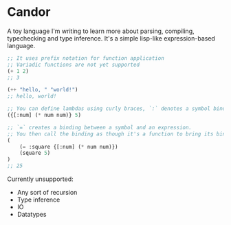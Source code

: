 # Candor

A toy language I'm writing to learn more about parsing, compiling, typechecking
and type inference. It's a simple lisp-like expression-based language.

```lisp
;; It uses prefix notation for function application
;; Variadic functions are not yet supported
(+ 1 2)
;; 3

(++ "hello, " "world!")
;; hello, world!

;; You can define lambdas using curly braces, `:` denotes a symbol binding position
({[:num] (* num num)} 5)

;; `=` creates a binding between a symbol and an expression.
;; You then call the binding as though it's a function to bring its bindings into scope:
(
    (= :square {[:num] (* num num)}) 
    (square 5)
)
;; 25
```

Currently unsupported:
- Any sort of recursion
- Type inference
- IO
- Datatypes

